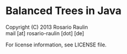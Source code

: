# Balanced Trees in Java

Copyright (C) 2013 Rosario Raulin  
mail [at] rosario-raulin [dot] [de]  
  
For license information, see LICENSE file.

